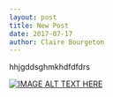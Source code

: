 ```yaml
---
layout: post
title: New Post
date: 2017-07-17
author: Claire Bourgeton
---
```


hhjgddsghmkhdfdfdrs

[![IMAGE ALT TEXT HERE](http://img.youtube.com/vi/YOUTUBE_VIDEO_ID_HERE/0.jpg)](http://www.youtube.com/watch?v=YOUTUBE_VIDEO_ID_HERE)
